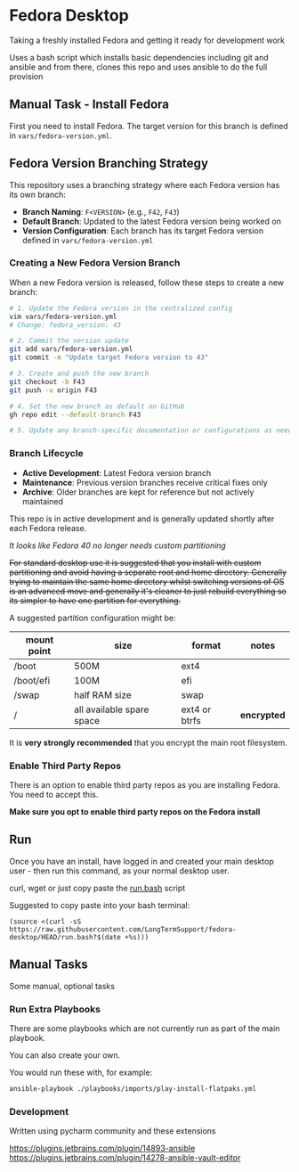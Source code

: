 # Fedora Desktop

Taking a freshly installed Fedora and getting it ready for development work

Uses a bash script which installs basic dependencies including git and ansible and from there, clones this repo and uses ansible to do the full provision

## Manual Task - Install Fedora

First you need to install Fedora. The target version for this branch is defined in `vars/fedora-version.yml`.

## Fedora Version Branching Strategy

This repository uses a branching strategy where each Fedora version has its own branch:

- **Branch Naming**: `F<VERSION>` (e.g., `F42`, `F43`)
- **Default Branch**: Updated to the latest Fedora version being worked on
- **Version Configuration**: Each branch has its target Fedora version defined in `vars/fedora-version.yml`

### Creating a New Fedora Version Branch

When a new Fedora version is released, follow these steps to create a new branch:

```bash
# 1. Update the Fedora version in the centralized config
vim vars/fedora-version.yml
# Change: fedora_version: 43

# 2. Commit the version update
git add vars/fedora-version.yml
git commit -m "Update target Fedora version to 43"

# 3. Create and push the new branch
git checkout -b F43
git push -u origin F43

# 4. Set the new branch as default on GitHub
gh repo edit --default-branch F43

# 5. Update any branch-specific documentation or configurations as needed
```

### Branch Lifecycle

- **Active Development**: Latest Fedora version branch
- **Maintenance**: Previous version branches receive critical fixes only
- **Archive**: Older branches are kept for reference but not actively maintained

This repo is in active development and is generally updated shortly after each Fedora release.

_It looks like Fedora 40 no longer needs custom partitioning_

~~For standard desktop use it is suggested that you install with custom partitioning and avoid having a separate root and home directory. Generally trying to maintain the same home directory whilst switching versions of OS is an advanced move and generally it's cleaner to just rebuild everything so its simpler to have one partition for everything.~~

A suggested partition configuration might be:

| mount point | size | format | notes         |
|-------------|------|--------|---------------|
| /boot     | 500M | ext4 |               |
| /boot/efi | 100M | efi |               |
| /swap     | half RAM size | swap |               |
| /         | all available spare space| ext4 or btrfs | **encrypted** |~~


It is **very strongly recommended** that you encrypt the main root filesystem.

### Enable Third Party Repos
There is an option to enable third party repos as you are installing Fedora. You need to accept this.

**Make sure you opt to enable third party repos on the Fedora install**



## Run

Once you have an install, have logged in and created your main desktop user - then run this command, as your normal desktop user.

curl, wget or just copy paste the [run.bash](./run.bash) script

Suggested to copy paste into your bash terminal:

```
(source <(curl -sS https://raw.githubusercontent.com/LongTermSupport/fedora-desktop/HEAD/run.bash?$(date +%s)))
```

## Manual Tasks

Some manual, optional tasks

### Run Extra Playbooks

There are some playbooks which are not currently run as part of the main playbook.

You can also create your own.

You would run these with, for example:

```bash
ansible-playbook ./playbooks/imports/play-install-flatpaks.yml
```

### Development

Written using pycharm community and these extensions

https://plugins.jetbrains.com/plugin/14893-ansible
https://plugins.jetbrains.com/plugin/14278-ansible-vault-editor